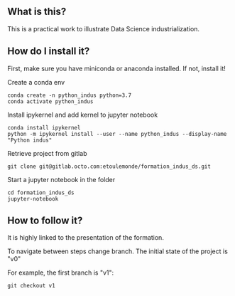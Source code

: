 What is this?
-------------

This is a practical work to illustrate Data Science industrialization.

How do I install it?
-------------------
First, make sure you have miniconda or anaconda installed. If not, install it!

Create a conda env
```
conda create -n python_indus python=3.7
conda activate python_indus
```

Install ipykernel and add kernel to jupyter notebook
```
conda install ipykernel
python -m ipykernel install --user --name python_indus --display-name "Python indus"
```

Retrieve project from gitlab
```
git clone git@gitlab.octo.com:etoulemonde/formation_indus_ds.git
```

Start a jupyter notebook in the folder
```
cd formation_indus_ds
jupyter-notebook
```

How to follow it?
------------------

It is highly linked to the presentation of the formation.

To navigate between steps change branch. The initial state of the project is "v0"

For example, the first branch is "v1":
```
git checkout v1
```
